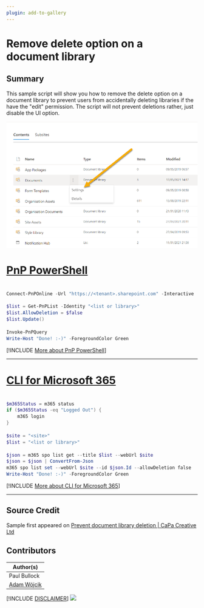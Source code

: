 ```yaml
---
plugin: add-to-gallery
---
```


# Remove delete option on a document library

## Summary

This sample script will show you how to remove the delete option on a document library to prevent users from accidentally deleting libraries if the have the "edit" permission.
The script will not prevent deletions rather, just disable the UI option.

![Example Screenshot](assets/example.png)

# [PnP PowerShell](#tab/pnpps)

```powershell

Connect-PnPOnline -Url "https://<tenant>.sharepoint.com" -Interactive

$list = Get-PnPList -Identity "<list or library>"
$list.AllowDeletion = $false
$list.Update()

Invoke-PnPQuery
Write-Host "Done! :-)" -ForegroundColor Green

```
[!INCLUDE [More about PnP PowerShell](../../docfx/includes/MORE-PNPPS.md)]
***

# [CLI for Microsoft 365](#tab/cli-m365-ps)
```powershell

$m365Status = m365 status
if ($m365Status -eq "Logged Out") {
    m365 login
}

$site = "<site>"
$list = "<list or library>"

$json = m365 spo list get --title $list --webUrl $site
$json = $json | ConvertFrom-Json
m365 spo list set --webUrl $site --id $json.Id --allowDeletion false
Write-Host "Done! :-)" -ForegroundColor Green

```
[!INCLUDE [More about CLI for Microsoft 365](../../docfx/includes/MORE-CLIM365.md)]
***

## Source Credit

Sample first appeared on [Prevent document library deletion | CaPa Creative Ltd](https://capacreative.co.uk/2018/09/17/prevent-document-library-deletion/)

## Contributors

| Author(s) |
|-----------|
| Paul Bullock |
| [Adam Wójcik](https://github.com/Adam-it)|


[!INCLUDE [DISCLAIMER](../../docfx/includes/DISCLAIMER.md)]
<img src="https://telemetry.sharepointpnp.com/script-samples/scripts/remove-delete-option-library" aria-hidden="true" />